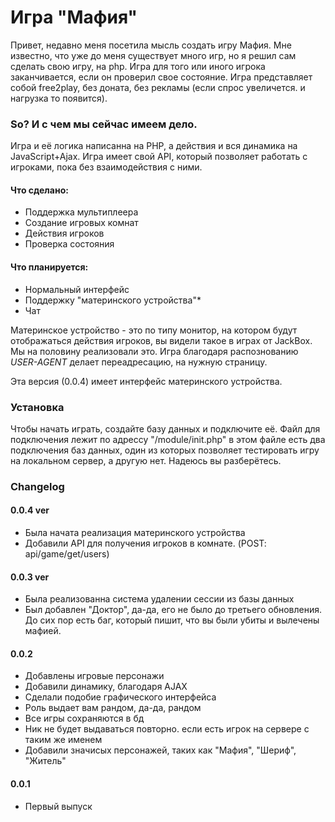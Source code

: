 # Игра "Мафия"

Привет, недавно меня посетила мысль создать игру Мафия. Мне известно, что уже до меня существует много игр, но я решил сам сделать свою игру, на php. Игра для того или иного игрока заканчивается, если он проверил свое состояние. Игра представляет собой free2play, без доната, без рекламы (если спрос увеличется. и нагрузка то появится).


### So? И с чем мы сейчас имеем дело. 

Игра и её логика написанна на PHP, а действия и вся динамика на JavaScript+Ajax. Игра имеет свой API, который позволяет работать с игроками, пока без взаимодействия с ними. 

#### Что сделано:
- Поддержка мультиплеера
- Создание игровых комнат
- Действия игроков
- Проверка состояния

#### Что планируется:
- Нормальный интерфейс
- Поддержку "материнского устройства"*
- Чат

Материнское устройство - это по типу монитор, на котором будут отображаться действия игроков, вы видели такое в играх от JackBox. Мы на половину реализовали это. Игра благодаря распознованию _USER-AGENT_ делает переадресацию, на нужную страницу. 

Эта версия (0.0.4) имеет интерфейс материнского устройства.

### Установка

Чтобы начать играть, создайте базу данных и подключите её. Файл для подключения лежит по адрессу "/module/init.php" в этом файле есть два подключения баз данных, один из которых позволяет тестировать игру на локальном сервер, а другую нет. 
Надеюсь вы разберётесь.

### Changelog
#### 0.0.4 ver
- Была начата реализация материнского устройства
- Добавили API для получения игроков в комнате. (POST: api/game/get/users)

#### 0.0.3 ver
- Была реализованна система удалении сессии из базы данных
- Был добавлен "Доктор", да-да, его не было до третьего обновления. До сих пор есть баг, который пишит, что вы были убиты и вылечены мафией. 

#### 0.0.2
- Добавлены игровые персонажи
- Добавили динамику, благодаря AJAX
- Сделали подобие графического интерфейса
- Роль выдает вам рандом, да-да, рандом
- Все игры сохраняются в бд
- Ник не будет выдаваться повторно. если есть игрок на сервере с таким же именем
- Добавили значисых персонажей, таких как "Мафия", "Шериф", "Житель"

#### 0.0.1
- Первый выпуск
